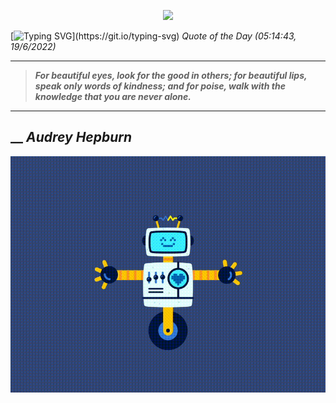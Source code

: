 <p align='center'><img src='https://komarev.com/ghpvc/?username=hungpurdie&label=Total+Vistors&color=brightgreen&style=plastic'></p> 


 [![Typing SVG](https://readme-typing-svg.herokuapp.com?font=Press+Start+2P&color=C2F784&size=35&width=900&height=100&lines=Hello+World%2C+I'm+Hung+!)](https://git.io/typing-svg) 
 _Quote of the Day (05:14:43, 19/6/2022)_
___
>**_For beautiful eyes, look for the good in others; for beautiful lips, speak only words of kindness; and for poise, walk with the knowledge that you are never alone._**
___
## __ **_Audrey Hepburn_** 
<p align="center"><img src="src/assets/images/robot-dancing-dribble.gif"/></p>